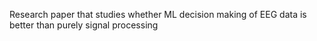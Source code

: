 Research paper that studies whether ML decision making of EEG data is better than purely signal processing

